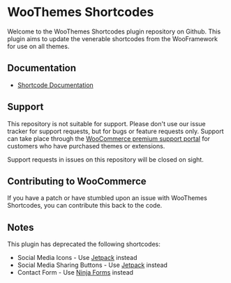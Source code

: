 # WooThemes Shortcodes

Welcome to the WooThemes Shortcodes plugin repository on Github. This plugin aims to update the venerable shortcodes from the WooFramework for use on all themes.

## Documentation
* [Shortcode Documentation](https://docs.woocommerce.com/document/shortcodes/)

## Support
This repository is not suitable for support. Please don't use our issue tracker for support requests, but for bugs or feature requests only. Support can take place through the [WooCommerce premium support portal](https://woocommerce.com/my-account/create-a-ticket/) for customers who have purchased themes or extensions.

Support requests in issues on this repository will be closed on sight.

## Contributing to WooCommerce
If you have a patch or have stumbled upon an issue with WooThemes Shortcodes, you can contribute this back to the code. 

## Notes

This plugin has deprecated the following shortcodes:

* Social Media Icons - Use [Jetpack](https://wordpress.org/plugins/jetpack/) instead
* Social Media Sharing Buttons - Use [Jetpack](https://wordpress.org/plugins/jetpack/) instead
* Contact Form - Use [Ninja Forms](https://wordpress.org/plugins/ninja-forms/) instead
